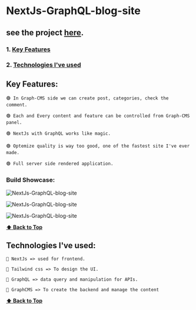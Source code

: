# NextJs-GraphQL-blog-site

## see the project [here](https://my-tutorial-blog.vercel.app/).

### 1. [Key Features](#key-features) 
### 2. [Technologies I've used](#technologies-ive-used)


## Key Features:

    🟢 In Graph-CMS side we can create post, categories, check the comment.
    
    🟢 Each and Every content and feature can be controlled from Graph-CMS panel. 
    
    🟢 NextJs with GraphQL works like magic.
       
    🟢 Optemize quality is way too good, one of the fastest site I've ever made.
    
    🟢 Full server side rendered application.
    
   ### Build Showcase:
    
  ![NextJs-GraphQL-blog-site](https://user-images.githubusercontent.com/46050946/151969685-73cfb8fd-f079-40ee-8bdc-6b0eee54b6cf.png)
  
  ![NextJs-GraphQL-blog-site](https://user-images.githubusercontent.com/46050946/151969798-f9c01310-3b6d-48f3-81c2-b2367746d17b.png)

  ![NextJs-GraphQL-blog-site](https://user-images.githubusercontent.com/46050946/151969867-02eb3a38-4830-48f5-b14e-689fe4bf592c.png)

   **[⬆ Back to Top](#NextJs-GraphQL-blog-site)**
    
    
## Technologies I've used:

    🔷 NextJs => used for frontend.

    🔷 Tailwind css => To design the UI.

    🔷 GraphQL => data query and manipulation for APIs.

    🔷 GraphCMS => To create the backend and manage the content

    
  **[⬆ Back to Top](#NextJs-GraphQL-blog-site)**
    
